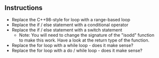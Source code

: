## Instructions

* Replace the C++98-style for loop with a range-based loop
* Replace the if / else statement with a conditional operator
* Replace the if / else statement with a switch statement
  * Note: You will need to change the signature of the "isodd" function to make this work. Have a look at the return type of the function.
* Replace the for loop with a while loop - does it make sense?
* Replace the for loop with a do / while loop - does it make sense?
